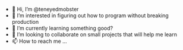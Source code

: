- 👋 Hi, I’m @teneyedmobster
- 👀 I’m interested in figuring out how to program without breaking production
- 🌱 I’m currently learning something good?
- 💞️ I’m looking to collaborate on small projects that will help me learn
- 📫 How to reach me ...

<!---
teneyedmobster/teneyedmobster is a ✨ special ✨ repository because its `README.md` (this file) appears on your GitHub profile.
You can click the Preview link to take a look at your changes.
--->
